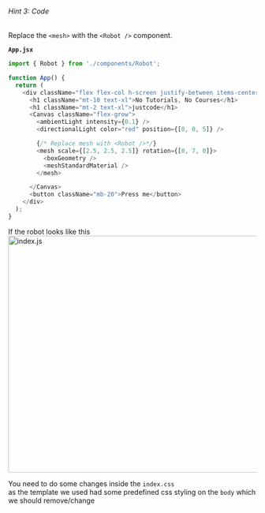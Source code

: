 ###### Hint 3: Code

Replace the `<mesh>` with the `<Robot />` component.  

**`App.jsx`**
```javascript
import { Robot } from './components/Robot';

function App() {
  return (
    <div className="flex flex-col h-screen justify-between items-center">
      <h1 className="mt-10 text-xl">No Tutorials, No Courses</h1>
      <h1 className="mt-2 text-xl">justcode</h1>
      <Canvas className="flex-grow">
        <ambientLight intensity={0.1} />
        <directionalLight color="red" position={[0, 0, 5]} />

        {/* Replace mesh with <Robot />*/}
        <mesh scale={[2.5, 2.5, 2.5]} rotation={[0, 7, 0]}>
          <boxGeometry />
          <meshStandardMaterial />
        </mesh>

      </Canvas>
      <button className="mb-20">Press me</button>
    </div>
  );
}
```

If the robot looks like this  
<img src="/robot-landing/image6.png" alt="index.js" width="640" height="480">

You need to do some changes inside the `index.css`   
as the template we used had some predefined css styling on the `body` which we should remove/change
